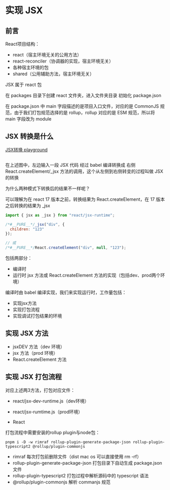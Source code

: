 <script setup>
import ImgJsx1 from './images/jsx-1.png'
import ImgJsx2 from './images/jsx-2.png'
</script>
# 实现 JSX

## 前言

React项目结构：

- react（宿主环境无关的公用方法）
- react-reconciler（协调器的实现，宿主环境无关）
- 各种宿主环境的包
- shared（公用辅助方法，宿主环境无关）

JSX 属于 react 包

在 packages 目录下创建 react 文件夹，进入文件夹目录 初始化 package.json 

在 package.json 中 main 字段描述的是项目入口文件，对应的是 CommonJS 规范，由于我们打包规范选择的是 rollup，rollup 对应的是 ESM 规范，所以将 main 字段改为 module 

## JSX 转换是什么

[JSX转换 playground](https://babeljs.io/repl#?browsers=defaults&build=&builtIns=false&corejs=3.6&spec=false&loose=false&code_lz=DwEwlgbgfAjATAZmAenNIA&debug=false&forceAllTransforms=false&shippedProposals=false&circleciRepo=&evaluate=false&fileSize=false&timeTravel=false&sourceType=module&lineWrap=true&presets=react%2Cstage-2&prettier=false&targets=&version=7.19.5&externalPlugins=&assumptions=%7B%7D)

<Image :src="ImgJsx1" width="50%" />
<Image :src="ImgJsx2" width="50%" />

在上述图中，左边输入一段 JSX 代码 经过 babel 编译转换成 右侧 React.createElement/_jsx 方法的调用，这个从左侧到右侧转变的过程叫做 JSX 的转换

为什么两种模式下转换后的结果不一样呢？

可以理解为在 react 17 版本之前，转换结果为 React.createElement，在 17 版本之后转换的结果为 _jsx 

```js
import { jsx as _jsx } from "react/jsx-runtime";

/*#__PURE__*/_jsx("div", {
  children: "123"
});

// 或
/*#__PURE__*/React.createElement("div", null, "123");
```

包括两部分：

- 编译时
- 运行时 jsx 方法或 React.createElement 方法的实现（包括dev、prod两个环境）

编译时由 babel 编译实现，我们来实现运行时，工作量包括：

- 实现jsx方法
- 实现打包流程
- 实现调试打包结果的环境

## 实现 JSX 方法

- jsxDEV 方法（dev 环境）
- jsx 方法（prod 环境）
- React.createElement 方法

## 实现 JSX 打包流程

对应上述两3方法，打包对应文件：

- react/jsx-dev-runtime.js（dev环境）

- react/jsx-rumtime.js（prod环境）

- React

打包流程中需要安装的rollup plugin与node包：

```shell
pnpm i -D -w rimraf rollup-plugin-generate-package-json rollup-plugin-typescript2 @rollup/plugin-commonjs
```

- rimraf 每次打包前删除文件（dist mac os 可以直接使用 rm -rf）
- rollup-plugin-generate-package-json  打包目录下自动生成 package.json 文件
- rollup-plugin-typescript2 打包过程中解析源码中的 typescript 语法
- @rollup/plugin-commonjs 解析 commanjs 规范







